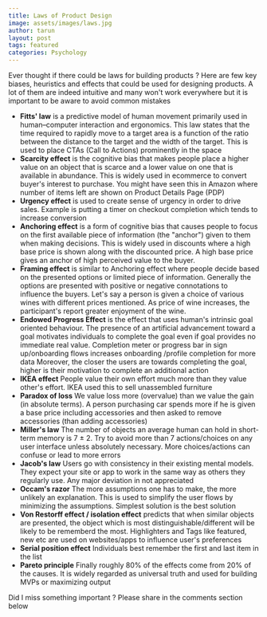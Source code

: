 ```yaml
---
title: Laws of Product Design
image: assets/images/laws.jpg
author: tarun
layout: post
tags: featured
categories: Psychology
---
```


Ever thought if there could be laws for building products ?  Here are few key biases, heuristics and effects that could be used for designing products. A lot of them are indeed intuitive and many won't work everywhere but it is important to be aware to avoid common mistakes

* **Fitts' law**  is a predictive model of human movement primarily used in human–computer interaction and ergonomics. This law states that the time required to rapidly move to a target area is a function of the ratio between the distance to the target and the width of the target. This is used to place CTAs (Call to Actions) prominently in the space
* **Scarcity effect** is the cognitive bias that makes people place a higher value on an object that is scarce and a lower value on one that is available in abundance. This is widely used in ecommerce to convert buyer's interest to purchase. You might have seen this in Amazon where number of items left are shown on Product Details Page (PDP)
* **Urgency effect** is used to create sense of urgency in order to drive sales. Example is putting a timer on checkout completion which tends to increase conversion
* **Anchoring effect**  is a form of cognitive bias that causes people to focus on the first available piece of information (the "anchor") given to them when making decisions. This is widely used in discounts where a high base price is shown along with the discounted price. A high base price gives an anchor of high perceived value to the buyer.
* **Framing effect** is similar to Anchoring effect where people decide based on the presented options or limited piece of information. Generally the options are presented with positive or negative connotations to influence the buyers. Let's say a person is given a choice of various wines with different prices mentioned. As price of wine increases, the participant's report greater enjoyment of the wine.
* **Endowed Progress Effect** is the effect that uses human's intrinsic goal oriented behaviour. The presence of an artificial advancement toward a goal motivates individuals to complete the goal even if goal provides no immediate real value. Completion meter or progress bar in sign up/onboarding flows increases onboarding /profile completion for more data
 Moreover, the closer the users are towards completing the goal, higher is their motivation to complete an additional action
* **IKEA effect** People value their own effort much more than they value other's effort. IKEA used this to sell unassembled furniture
* **Paradox of loss** We value loss more (overvalue) than we value the gain (in absolute terms). A person purchasing car spends more if he is given a base price including accessories and then asked to remove accessories (than adding accessories)
* **Miller's law** The number of objects an average human can hold in short-term memory is 7 ± 2. Try to avoid more than 7 actions/choices on any user interface unless absolutely necessary. More choices/actions can confuse or lead to more errors
* **Jacob's law** Users go with consistency in their existing mental models. They expect your site or app to work in the same way as others they regularly use. Any major deviation in not appreciated
*  **Occam's razor** The more assumptions one has to make, the more unlikely an explanation. This is used to simplify the user flows by minimizing the assumptions. Simplest solution is the best solution
*  **Von Restorff effect / isolation effect** predicts that when similar objects are presented, the object which is most distinguishable/different will be likely to be rememberd the most. Highlighters and Tags like featured, new etc are used on websites/apps to influence user's preferences
*  **Serial position effect** Individuals best remember the first and last item in the list 
*  **Pareto principle**  Finally roughly 80% of the effects come from 20% of the causes. It is widely regarded as universal truth and used for building MVPs or maximizing output

Did I miss something important ? Please share in the comments section below